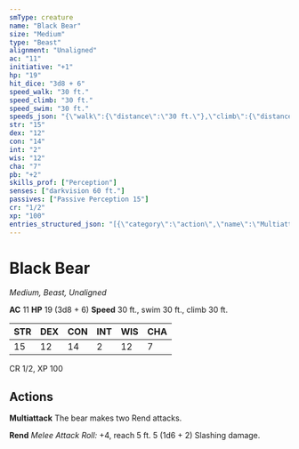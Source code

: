 ```yaml
---
smType: creature
name: "Black Bear"
size: "Medium"
type: "Beast"
alignment: "Unaligned"
ac: "11"
initiative: "+1"
hp: "19"
hit_dice: "3d8 + 6"
speed_walk: "30 ft."
speed_climb: "30 ft."
speed_swim: "30 ft."
speeds_json: "{\"walk\":{\"distance\":\"30 ft.\"},\"climb\":{\"distance\":\"30 ft.\"},\"swim\":{\"distance\":\"30 ft.\"}}"
str: "15"
dex: "12"
con: "14"
int: "2"
wis: "12"
cha: "7"
pb: "+2"
skills_prof: ["Perception"]
senses: ["darkvision 60 ft."]
passives: ["Passive Perception 15"]
cr: "1/2"
xp: "100"
entries_structured_json: "[{\"category\":\"action\",\"name\":\"Multiattack\",\"text\":\"The bear makes two Rend attacks.\"},{\"category\":\"action\",\"name\":\"Rend\",\"text\":\"*Melee Attack Roll:* +4, reach 5 ft. 5 (1d6 + 2) Slashing damage.\",\"kind\":\"Melee Attack Roll\",\"to_hit\":\"+4\",\"range\":\"5 ft\",\"damage\":\"5 (1d6 + 2) Slashing\"}]"
---
```


# Black Bear
*Medium, Beast, Unaligned*

**AC** 11
**HP** 19 (3d8 + 6)
**Speed** 30 ft., swim 30 ft., climb 30 ft.

| STR | DEX | CON | INT | WIS | CHA |
| --- | --- | --- | --- | --- | --- |
| 15 | 12 | 14 | 2 | 12 | 7 |

CR 1/2, XP 100

## Actions

**Multiattack**
The bear makes two Rend attacks.

**Rend**
*Melee Attack Roll:* +4, reach 5 ft. 5 (1d6 + 2) Slashing damage.
